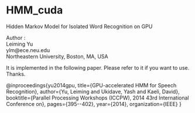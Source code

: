 # HMM_cuda
Hidden Markov Model for Isolated Word Recognition on GPU

<div>Author :</div> 
<div>    Leiming Yu </div>
<div>    ylm@ece.neu.edu</div>
Northeastern University, Boston, MA, USA <br>
         

It is implemented in the following paper. Please refer to it if you want to use. Thanks.

@inproceedings{yu2014gpu,
  title={GPU-accelerated HMM for Speech Recognition},
  author={Yu, Leiming and Ukidave, Yash and Kaeli, David},
  booktitle={Parallel Processing Workshops (ICCPW), 2014 43rd International Conference on},
  pages={395--402},
  year={2014},
  organization={IEEE}
}
